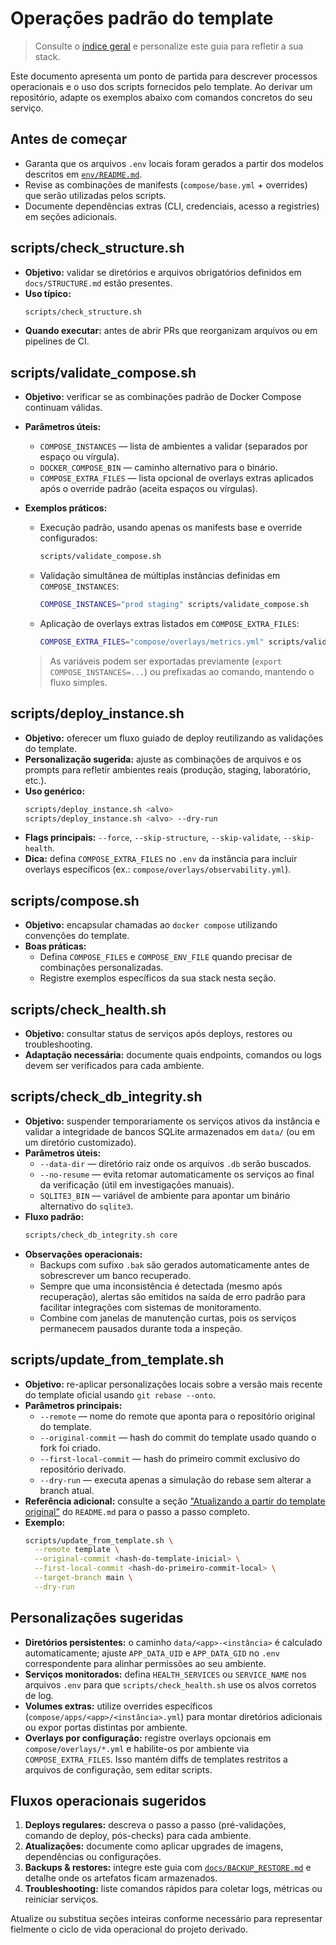 # Operações padrão do template

> Consulte o [índice geral](./README.md) e personalize este guia para refletir a sua stack.

Este documento apresenta um ponto de partida para descrever processos operacionais e o uso dos scripts fornecidos pelo template. Ao derivar um repositório, adapte os exemplos abaixo com comandos concretos do seu serviço.

## Antes de começar

- Garanta que os arquivos `.env` locais foram gerados a partir dos modelos descritos em [`env/README.md`](../env/README.md).
- Revise as combinações de manifests (`compose/base.yml` + overrides) que serão utilizadas pelos scripts.
- Documente dependências extras (CLI, credenciais, acesso a registries) em seções adicionais.

## scripts/check_structure.sh

- **Objetivo:** validar se diretórios e arquivos obrigatórios definidos em `docs/STRUCTURE.md` estão presentes.
- **Uso típico:**
  ```bash
  scripts/check_structure.sh
  ```
- **Quando executar:** antes de abrir PRs que reorganizam arquivos ou em pipelines de CI.

<a id="scriptsvalidate_compose.sh"></a>
## scripts/validate_compose.sh

- **Objetivo:** verificar se as combinações padrão de Docker Compose continuam válidas.
- **Parâmetros úteis:**
  - `COMPOSE_INSTANCES` — lista de ambientes a validar (separados por espaço ou vírgula).
  - `DOCKER_COMPOSE_BIN` — caminho alternativo para o binário.
  - `COMPOSE_EXTRA_FILES` — lista opcional de overlays extras aplicados após o override padrão (aceita espaços ou vírgulas).
- **Exemplos práticos:**
  - Execução padrão, usando apenas os manifests base e override configurados:
    ```bash
    scripts/validate_compose.sh
    ```
  - Validação simultânea de múltiplas instâncias definidas em `COMPOSE_INSTANCES`:
    ```bash
    COMPOSE_INSTANCES="prod staging" scripts/validate_compose.sh
    ```
  - Aplicação de overlays extras listados em `COMPOSE_EXTRA_FILES`:
    ```bash
    COMPOSE_EXTRA_FILES="compose/overlays/metrics.yml" scripts/validate_compose.sh
    ```

  > As variáveis podem ser exportadas previamente (`export COMPOSE_INSTANCES=...`) ou prefixadas ao comando, mantendo o fluxo simples.

## scripts/deploy_instance.sh

- **Objetivo:** oferecer um fluxo guiado de deploy reutilizando as validações do template.
- **Personalização sugerida:** ajuste as combinações de arquivos e os prompts para refletir ambientes reais (produção, staging, laboratório, etc.).
- **Uso genérico:**
  ```bash
  scripts/deploy_instance.sh <alvo>
  scripts/deploy_instance.sh <alvo> --dry-run
  ```
- **Flags principais:** `--force`, `--skip-structure`, `--skip-validate`, `--skip-health`.
- **Dica:** defina `COMPOSE_EXTRA_FILES` no `.env` da instância para incluir overlays específicos (ex.: `compose/overlays/observability.yml`).

## scripts/compose.sh

- **Objetivo:** encapsular chamadas ao `docker compose` utilizando convenções do template.
- **Boas práticas:**
  - Defina `COMPOSE_FILES` e `COMPOSE_ENV_FILE` quando precisar de combinações personalizadas.
  - Registre exemplos específicos da sua stack nesta seção.

## scripts/check_health.sh

- **Objetivo:** consultar status de serviços após deploys, restores ou troubleshooting.
- **Adaptação necessária:** documente quais endpoints, comandos ou logs devem ser verificados para cada ambiente.

## scripts/check_db_integrity.sh

- **Objetivo:** suspender temporariamente os serviços ativos da instância e validar a integridade de bancos SQLite armazenados em `data/` (ou em um diretório customizado).
- **Parâmetros úteis:**
  - `--data-dir` — diretório raiz onde os arquivos `.db` serão buscados.
  - `--no-resume` — evita retomar automaticamente os serviços ao final da verificação (útil em investigações manuais).
  - `SQLITE3_BIN` — variável de ambiente para apontar um binário alternativo do `sqlite3`.
- **Fluxo padrão:**
  ```bash
  scripts/check_db_integrity.sh core
  ```
- **Observações operacionais:**
  - Backups com sufixo `.bak` são gerados automaticamente antes de sobrescrever um banco recuperado.
  - Sempre que uma inconsistência é detectada (mesmo após recuperação), alertas são emitidos na saída de erro padrão para facilitar integrações com sistemas de monitoramento.
  - Combine com janelas de manutenção curtas, pois os serviços permanecem pausados durante toda a inspeção.

## scripts/update_from_template.sh

- **Objetivo:** re-aplicar personalizações locais sobre a versão mais recente do template oficial usando `git rebase --onto`.
- **Parâmetros principais:**
  - `--remote` — nome do remote que aponta para o repositório original do template.
  - `--original-commit` — hash do commit do template usado quando o fork foi criado.
  - `--first-local-commit` — hash do primeiro commit exclusivo do repositório derivado.
  - `--dry-run` — executa apenas a simulação do rebase sem alterar a branch atual.
- **Referência adicional:** consulte a seção ["Atualizando a partir do template original"](../README.md#atualizando-a-partir-do-template-original) do `README.md` para o passo a passo completo.
- **Exemplo:**
  ```bash
  scripts/update_from_template.sh \
    --remote template \
    --original-commit <hash-do-template-inicial> \
    --first-local-commit <hash-do-primeiro-commit-local> \
    --target-branch main \
    --dry-run
  ```

## Personalizações sugeridas

- **Diretórios persistentes:** o caminho `data/<app>-<instância>` é calculado automaticamente; ajuste `APP_DATA_UID` e `APP_DATA_GID` no `.env` correspondente para alinhar permissões ao seu ambiente.
- **Serviços monitorados:** defina `HEALTH_SERVICES` ou `SERVICE_NAME` nos arquivos `.env` para que `scripts/check_health.sh` use os alvos corretos de log.
- **Volumes extras:** utilize overrides específicos (`compose/apps/<app>/<instância>.yml`) para montar diretórios adicionais ou expor portas distintas por ambiente.
- **Overlays por configuração:** registre overlays opcionais em `compose/overlays/*.yml` e habilite-os por ambiente via `COMPOSE_EXTRA_FILES`. Isso mantém diffs de templates restritos a arquivos de configuração, sem editar scripts.

## Fluxos operacionais sugeridos

1. **Deploys regulares:** descreva o passo a passo (pré-validações, comando de deploy, pós-checks) para cada ambiente.
2. **Atualizações:** documente como aplicar upgrades de imagens, dependências ou configurações.
3. **Backups & restores:** integre este guia com [`docs/BACKUP_RESTORE.md`](./BACKUP_RESTORE.md) e detalhe onde os artefatos ficam armazenados.
4. **Troubleshooting:** liste comandos rápidos para coletar logs, métricas ou reiniciar serviços.

Atualize ou substitua seções inteiras conforme necessário para representar fielmente o ciclo de vida operacional do projeto derivado.
